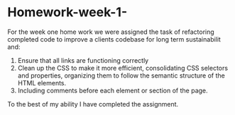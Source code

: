 # Homework-week-1-

For the week one home work we were assigned the task of refactoring completed code to improve a clients codebase for long term sustainabilit and: 

1. Ensure that all links are functioning correctly
2. Clean up the CSS to make it more efficient, consolidating CSS selectors and properties, organizing them to follow the semantic structure of the HTML elements.
3. Including comments before each element or section of the page.

To the best of my ability I have completed the assignment.
